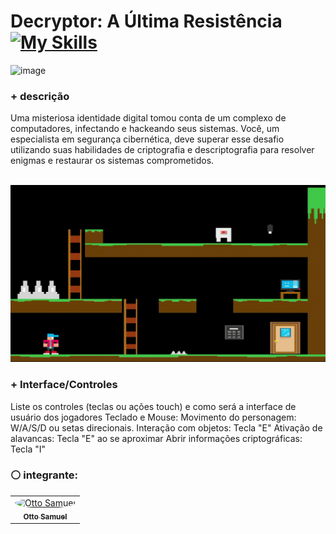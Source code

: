 # Decryptor: A Última Resistência [![My Skills](https://skillicons.dev/icons?i=gamemakerstudio&perline=9)](https://skillicons.dev)

![image](https://github.com/user-attachments/assets/c57ac76b-0036-429f-9c80-7fa80c142d63)

### + descrição
<p>
  Uma misteriosa identidade digital tomou conta de um complexo de computadores, infectando e hackeando seus sistemas. Você, um especialista em segurança cibernética, deve superar esse desafio utilizando suas habilidades de criptografia e descriptografia para resolver enigmas e restaurar os sistemas comprometidos.
</p>
<br>


<img src="https://github.com/Otto-Samuel/SeriousGame/blob/main/imgs/Grava%C3%A7%C3%A3o-de-Tela-2024-12-02-091021.gif"/>

### + Interface/Controles 
  Liste os controles (teclas ou ações touch) e como será a interface de usuário dos jogadores 
  Teclado e Mouse:
  Movimento do personagem: W/A/S/D ou setas direcionais.
  Interação com objetos: Tecla "E"
  Ativação de alavancas: Tecla "E" ao se aproximar
  Abrir informações criptográficas: Tecla "I"
    


### ⚪ integrante:
<table>
  <tr>
     <td align="center">
       <a href="https://github.com/Otto-Samuel">
         <img src="https://avatars.githubusercontent.com/u/162514493?v=4" style="border-radius: 50%" width="100px;" alt="Otto Samuel"/>
         <br />
         <sub><b>Otto Samuel</b></sub>
       </a>
     </td>
  </tr>
</table>
